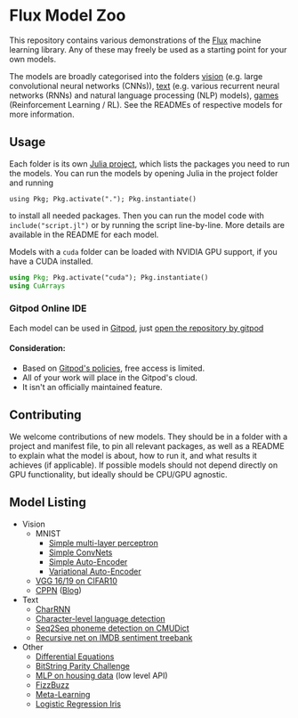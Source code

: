 # Flux Model Zoo

This repository contains various demonstrations of the [Flux](http://fluxml.github.io/) machine learning library. Any of these may freely be used as a starting point for your own models.

The models are broadly categorised into the folders [vision](/vision) (e.g. large convolutional neural networks (CNNs)), [text](/text) (e.g. various recurrent neural networks (RNNs) and natural language processing (NLP) models), [games](/games) (Reinforcement Learning / RL). See the READMEs of respective models for more information.

## Usage

Each folder is its own [Julia project](https://julialang.github.io/Pkg.jl/latest/#Using-someone-else's-project-1), which lists the packages you need to run the models. You can run the models by opening Julia in the project folder and running

```
using Pkg; Pkg.activate("."); Pkg.instantiate()
```

to install all needed packages. Then you can run the model code with `include("script.jl")` or by running the script line-by-line. More details are available in the README for each model.

Models with a `cuda` folder can be loaded with NVIDIA GPU support, if you have a CUDA installed.

```julia
using Pkg; Pkg.activate("cuda"); Pkg.instantiate()
using CuArrays
```

### Gitpod Online IDE

Each model can be used in [Gitpod](https://www.gitpod.io/), just [open the repository by gitpod](https://gitpod.io/#https://github.com/FluxML/model-zoo)

#### Consideration:

* Based on [Gitpod's policies](https://www.gitpod.io/pricing/), free access is limited.
* All of your work will place in the Gitpod's cloud.
* It isn't an officially maintained feature.

## Contributing

We welcome contributions of new models. They should be in a folder with a project and manifest file, to pin all relevant packages, as well as a README to explain what the model is about, how to run it, and what results it achieves (if applicable). If possible models should not depend directly on GPU functionality, but ideally should be CPU/GPU agnostic.

## Model Listing

* Vision
  * MNIST
    * [Simple multi-layer perceptron](vision/mnist/mlp.jl)
    * [Simple ConvNets](vision/mnist/conv.jl)
    * [Simple Auto-Encoder](vision/mnist/autoencoder.jl)
    * [Variational Auto-Encoder](vision/mnist/vae.jl)
  * [VGG 16/19 on CIFAR10](vision/cifar10)
  * [CPPN](vision/cppn) ([Blog](http://blog.otoro.net/2016/03/25/generating-abstract-patterns-with-tensorflow/))
* Text
  * [CharRNN](text/char-rnn)
  * [Character-level language detection](text/lang-detection)
  * [Seq2Seq phoneme detection on CMUDict](text/phonemes)
  * [Recursive net on IMDB sentiment treebank](text/treebank)
* Other
  * [Differential Equations](other/diffeq)
  * [BitString Parity Challenge](other/bitstring-parity)
  * [MLP on housing data](other/housing/housing.jl) (low level API)
  * [FizzBuzz](other/fizzbuzz/fizzbuzz.jl)
  * [Meta-Learning](other/meta-learning/MetaLearning.jl)
  * [Logistic Regression Iris](other/iris/iris.jl)
